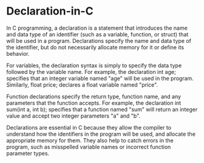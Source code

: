 # Declaration-in-C

In C programming, a declaration is a statement that introduces the name and data type of an identifier (such as a variable, function, or struct) that will be used in a program. Declarations specify the name and data type of the identifier, but do not necessarily allocate memory for it or define its behavior.

For variables, the declaration syntax is simply to specify the data type followed by the variable name. For example, the declaration int age; specifies that an integer variable named "age" will be used in the program. Similarly, float price; declares a float variable named "price".

Function declarations specify the return type, function name, and any parameters that the function accepts. For example, the declaration int sum(int a, int b); specifies that a function named "sum" will return an integer value and accept two integer parameters "a" and "b".

Declarations are essential in C because they allow the compiler to understand how the identifiers in the program will be used, and allocate the appropriate memory for them. They also help to catch errors in the program, such as misspelled variable names or incorrect function parameter types.
